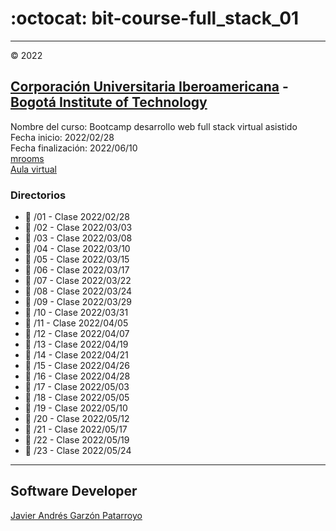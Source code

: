 # :octocat: bit-course-full_stack_01
- - -
:copyright: 2022
## [Corporación Universitaria Iberoamericana](https://www.ibero.edu.co/) - [Bogotá Institute of Technology](https://bit.institute/)
Nombre del curso: Bootcamp desarrollo web full stack virtual asistido  
Fecha inicio: 2022/02/28  
Fecha finalización: 2022/06/10  
[mrooms](https://iberoamericana.mrooms.net/login)  
[Aula virtual](https://aulavirtual.ibero.edu.co/)
### Directorios
* :open_file_folder: /01 - Clase 2022/02/28
* :open_file_folder: /02 - Clase 2022/03/03
* :open_file_folder: /03 - Clase 2022/03/08
* :open_file_folder: /04 - Clase 2022/03/10
* :open_file_folder: /05 - Clase 2022/03/15
* :open_file_folder: /06 - Clase 2022/03/17
* :open_file_folder: /07 - Clase 2022/03/22
* :open_file_folder: /08 - Clase 2022/03/24
* :open_file_folder: /09 - Clase 2022/03/29
* :open_file_folder: /10 - Clase 2022/03/31
* :open_file_folder: /11 - Clase 2022/04/05
* :open_file_folder: /12 - Clase 2022/04/07
* :open_file_folder: /13 - Clase 2022/04/19
* :open_file_folder: /14 - Clase 2022/04/21
* :open_file_folder: /15 - Clase 2022/04/26
* :open_file_folder: /16 - Clase 2022/04/28
* :open_file_folder: /17 - Clase 2022/05/03
* :open_file_folder: /18 - Clase 2022/05/05
* :open_file_folder: /19 - Clase 2022/05/10
* :open_file_folder: /20 - Clase 2022/05/12
* :open_file_folder: /21 - Clase 2022/05/17
* :open_file_folder: /22 - Clase 2022/05/19
* :open_file_folder: /23 - Clase 2022/05/24
- - -
## Software Developer
[Javier Andrés Garzón Patarroyo](https://javierandresgp.com)
